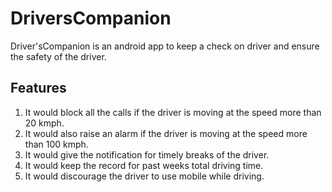 # DriversCompanion

Driver'sCompanion is an android app to keep a check on driver and ensure the safety of the driver.

## Features

1. It would block all the calls if the driver is moving at the speed more than 20 kmph.
2. It would also raise an alarm if the driver is moving at the speed more than 100 kmph.
3. It would give the notification for timely breaks of the driver.
4. It would keep the record for past weeks total driving time.
5. It would discourage the driver to use mobile while driving.
